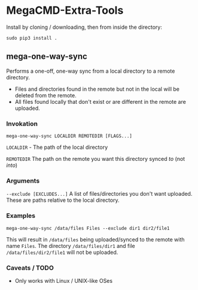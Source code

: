 # MegaCMD-Extra-Tools

Install by cloning / downloading, then from inside the directory:
    
`sudo pip3 install .`


## mega-one-way-sync

Performs a one-off, one-way sync from a local directory to a remote directory.

* Files and directories found in the remote but not in the local will be deleted from the remote.
* All files found locally that don't exist or are different in the remote are uploaded.

### Invokation

`mega-one-way-sync LOCALDIR REMOTEDIR [FLAGS...]`

`LOCALDIR` - The path of the local directory

`REMOTEDIR` The path on the remote you want this directory synced *to* (not *into*)

### Arguments

`--exclude [EXCLUDES...]` A list of files/directories you don't want uploaded. These are paths relative to the local directory.

### Examples

`mega-one-way-sync /data/files Files --exclude dir1 dir2/file1`

This will result in `/data/files` being uploaded/synced to the remote with name `Files`. The directory `/data/files/dir1` and file `/data/files/dir2/file1` will not be uploaded.

### Caveats / TODO

* Only works with Linux / UNIX-like OSes

